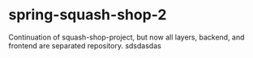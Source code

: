 # spring-squash-shop-2
Continuation of squash-shop-project, but now all layers, backend, and frontend are separated repository.
sdsdasdas
